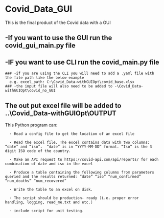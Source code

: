 # Covid_Data_GUI
This is the final product of the Covid data with a GUI

## -If you want to use the GUI run the covid_gui_main.py file
## -IF you want to use CLI run the covid_main.py file
    ### -if you are using the CLI you will need to add a .yaml file with the file path like the below example
      e.g. excel_path: C:\Covid_Data-withGUIOpt\covid_base.xlsx
    ### -the input file will also need to be added to -\Covid_Data-withGUIOpt\covid_no_GUI

## The out put excel file will be added to ..\Covid_Data-withGUIOpt\OUTPUT

This Python program can:

      · Read a config file to get the location of an excel file

      · Read the excel file. The excel contains data with two columns: “date” and “iso”.  “date” is in “YYYY-MM-DD” format. “Iso” is the 3 digit ISO code of the country.

      · Make an API request to https://covid-api.com/api/reports/ for each combination of date and iso in the excel

      · Produce a table containing the following columns from parameters queried and the results returned: “date” “iso” “num_confirmed” “num_deaths” “num_recovered”

      · Write the table to an excel on disk.

      · The script should be production- ready (i.e. proper error handling, logging, read_me.txt and etc.)

      · include script for unit testing.